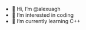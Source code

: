 - 👋 Hi, I’m @alexuagh
- 👀 I’m interested in coding 
- 🌱 I’m currently learning C++

<!---
alexuagh/alexuagh is a ✨ special ✨ repository because its `README.md` (this file) appears on your GitHub profile.
You can click the Preview link to take a look at your changes.
--->
